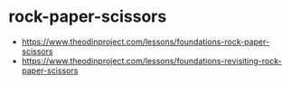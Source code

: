 # rock-paper-scissors
- https://www.theodinproject.com/lessons/foundations-rock-paper-scissors
- https://www.theodinproject.com/lessons/foundations-revisiting-rock-paper-scissors
